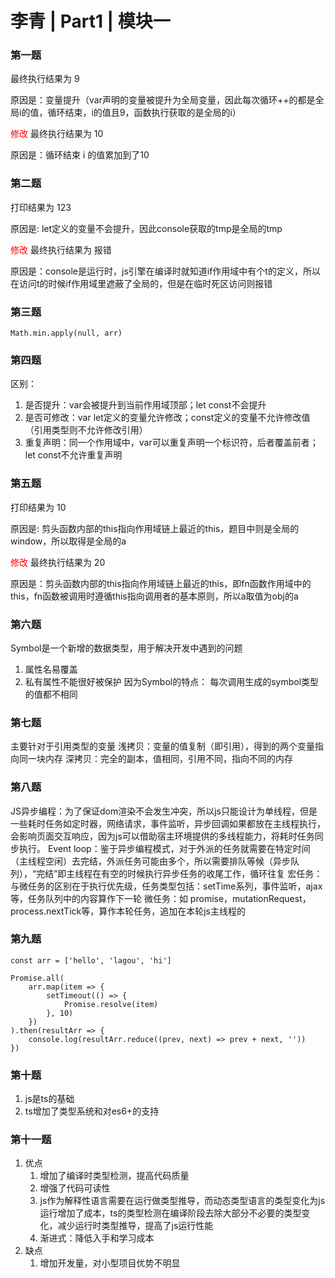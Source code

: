 # 李青 | Part1 | 模块一

### 第一题
最终执行结果为 9

原因是：变量提升（var声明的变量被提升为全局变量，因此每次循环++的都是全局i的值，循环结束，i的值且9，函数执行获取的是全局的i）

<label style="color:red">修改</label>
最终执行结果为 10

原因是：循环结束 i 的值累加到了10

### 第二题
打印结果为 123

原因是: let定义的变量不会提升，因此console获取的tmp是全局的tmp

<label style="color:red">修改</label>
最终执行结果为 报错

原因是：console是运行时，js引擎在编译时就知道if作用域中有个t的定义，所以在访问t的时候if作用域里遮蔽了全局的，但是在临时死区访问则报错

### 第三题
```
Math.min.apply(null, arr)
```

### 第四题
区别：
1. 是否提升：var会被提升到当前作用域顶部；let const不会提升
2. 是否可修改：var let定义的变量允许修改；const定义的变量不允许修改值（引用类型则不允许修改引用）
3. 重复声明：同一个作用域中，var可以重复声明一个标识符，后者覆盖前者；let const不允许重复声明

### 第五题
打印结果为 10

原因是: 剪头函数内部的this指向作用域链上最近的this，题目中则是全局的window，所以取得是全局的a

<label style="color:red">修改</label>
最终执行结果为 20

原因是：剪头函数内部的this指向作用域链上最近的this，即fn函数作用域中的this，fn函数被调用时遵循this指向调用者的基本原则，所以a取值为obj的a

### 第六题
Symbol是一个新增的数据类型，用于解决开发中遇到的问题
1. 属性名易覆盖
2. 私有属性不能很好被保护
因为Symbol的特点： 每次调用生成的symbol类型的值都不相同

### 第七题
主要针对于引用类型的变量
浅拷贝：变量的值复制（即引用），得到的两个变量指向同一块内存
深拷贝：完全的副本，值相同，引用不同，指向不同的内存

### 第八题
JS异步编程：为了保证dom渲染不会发生冲突，所以js只能设计为单线程，但是一些耗时任务如定时器，网络请求，事件监听，异步回调如果都放在主线程执行，会影响页面交互响应，因为js可以借助宿主环境提供的多线程能力，将耗时任务同步执行。
Event loop：鉴于异步编程模式，对于外派的任务就需要在特定时间（主线程空闲）去完结，外派任务可能由多个，所以需要排队等候（异步队列），“完结”即主线程在有空的时候执行异步任务的收尾工作，循环往复
宏任务：与微任务的区别在于执行优先级，任务类型包括：setTime系列，事件监听，ajax等，任务队列中的内容算作下一轮
微任务：如 promise，mutationRequest，process.nextTick等，算作本轮任务，追加在本轮js主线程的


### 第九题
```
const arr = ['hello', 'lagou', 'hi']

Promise.all(
    arr.map(item => {
        setTimeout(() => {
            Promise.resolve(item)
        }, 10)
    })
).then(resultArr => {
    console.log(resultArr.reduce((prev, next) => prev + next, ''))
})
```

### 第十题
1. js是ts的基础
2. ts增加了类型系统和对es6+的支持

### 第十一题
1. 优点
    1. 增加了编译时类型检测，提高代码质量
    2. 增强了代码可读性
    3. js作为解释性语言需要在运行做类型推导，而动态类型语言的类型变化为js运行增加了成本，ts的类型检测在编译阶段去除大部分不必要的类型变化，减少运行时类型推导，提高了js运行性能
    4. 渐进式：降低入手和学习成本
2. 缺点
    1. 增加开发量，对小型项目优势不明显